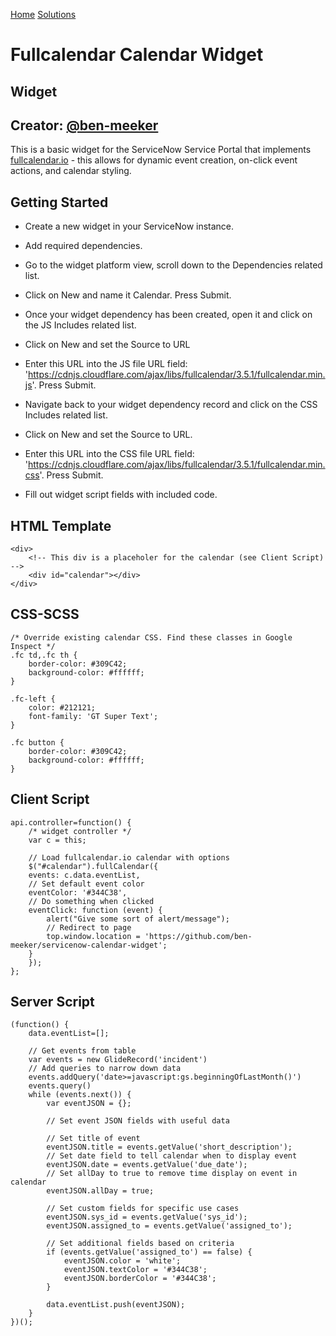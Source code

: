 [Home](/) [Solutions](/solutions)

Fullcalendar Calendar Widget
============================

Widget
------

  

Creator: [@ben-meeker](https://github.com/ben-meeker)
-----------------------------------------------------

  

This is a basic widget for the ServiceNow Service Portal that implements [fullcalendar.io](https://fullcalendar.io) - this allows for dynamic event creation, on-click event actions, and calendar styling.

  

Getting Started
---------------

*   Create a new widget in your ServiceNow instance.
*   Add required dependencies.

*   Go to the widget platform view, scroll down to the Dependencies related list.
*   Click on New and name it Calendar. Press Submit.
*   Once your widget dependency has been created, open it and click on the JS Includes related list.
*   Click on New and set the Source to URL
*   Enter this URL into the JS file URL field: 'https://cdnjs.cloudflare.com/ajax/libs/fullcalendar/3.5.1/fullcalendar.min.js'. Press Submit.
*   Navigate back to your widget dependency record and click on the CSS Includes related list.
*   Click on New and set the Source to URL.
*   Enter this URL into the CSS file URL field: 'https://cdnjs.cloudflare.com/ajax/libs/fullcalendar/3.5.1/fullcalendar.min.css'. Press Submit.

*   Fill out widget script fields with included code.

  

HTML Template
-------------

    
    <div>
        <!-- This div is a placeholer for the calendar (see Client Script) -->
        <div id="calendar"></div>
    </div>
            

  

CSS-SCSS
--------

    
    /* Override existing calendar CSS. Find these classes in Google Inspect */
    .fc td,.fc th {
        border-color: #309C42;
        background-color: #ffffff;
    }
    
    .fc-left {
        color: #212121;
        font-family: 'GT Super Text';
    }
    
    .fc button {
        border-color: #309C42;
        background-color: #ffffff;
    }
            

  

Client Script
-------------

    
    api.controller=function() {
        /* widget controller */
        var c = this;
    
        // Load fullcalendar.io calendar with options
        $("#calendar").fullCalendar({
        events: c.data.eventList,
        // Set default event color
        eventColor: '#344C38',
        // Do something when clicked
        eventClick: function (event) {
            alert("Give some sort of alert/message");
            // Redirect to page
            top.window.location = 'https://github.com/ben-meeker/servicenow-calendar-widget';
        }
        });
    };
            

  

Server Script
-------------

    
    (function() {
        data.eventList=[];
        
        // Get events from table
        var events = new GlideRecord('incident')
        // Add queries to narrow down data
        events.addQuery('date>=javascript:gs.beginningOfLastMonth()')
        events.query()
        while (events.next()) {
            var eventJSON = {};
            
            // Set event JSON fields with useful data
        
            // Set title of event
            eventJSON.title = events.getValue('short_description');
            // Set date field to tell calendar when to display event
            eventJSON.date = events.getValue('due_date');
            // Set allDay to true to remove time display on event in calendar
            eventJSON.allDay = true;
    
            // Set custom fields for specific use cases
            eventJSON.sys_id = events.getValue('sys_id');
            eventJSON.assigned_to = events.getValue('assigned_to');
            
            // Set additional fields based on criteria
            if (events.getValue('assigned_to') == false) {
                eventJSON.color = 'white';
                eventJSON.textColor = '#344C38';
                eventJSON.borderColor = '#344C38';
            }
                
            data.eventList.push(eventJSON);
        }
    })();